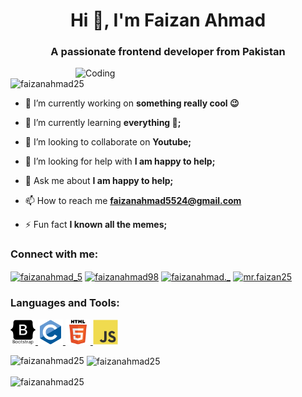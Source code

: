 <h1 align="center">Hi 👋, I'm Faizan Ahmad</h1>
<h3 align="center">A passionate frontend developer from Pakistan</h3>
<img align="right" alt="Coding" width="400" src="https://cdn.dribbble.com/users/1162077/screenshots/3848914/media/320984a9ca58b3c73274c9259ecf6de8.gif">

<p align="left"> <img src="https://komarev.com/ghpvc/?username=faizanahmad25&label=Profile%20views&color=0e75b6&style=flat" alt="faizanahmad25" /> </p>

- 🔭 I’m currently working on **something really cool 😉**

- 🌱 I’m currently learning **everything 🤣;**

- 👯 I’m looking to collaborate on **Youtube;**

- 🤝 I’m looking for help with **I am happy to help;**

- 💬 Ask me about **I am happy to help;**

- 📫 How to reach me **faizanahmad5524@gmail.com**

- ⚡ Fun fact **I known all the memes;**

<h3 align="left">Connect with me:</h3>
<p align="left">
<a href="https://twitter.com/faizanahmad_5" target="blank"><img align="center" src="https://raw.githubusercontent.com/rahuldkjain/github-profile-readme-generator/master/src/images/icons/Social/twitter.svg" alt="faizanahmad_5" height="30" width="40" /></a>
<a href="https://linkedin.com/in/faizanahmad98" target="blank"><img align="center" src="https://raw.githubusercontent.com/rahuldkjain/github-profile-readme-generator/master/src/images/icons/Social/linked-in-alt.svg" alt="faizanahmad98" height="30" width="40" /></a>
<a href="https://instagram.com/faizanahmad._" target="blank"><img align="center" src="https://raw.githubusercontent.com/rahuldkjain/github-profile-readme-generator/master/src/images/icons/Social/instagram.svg" alt="faizanahmad._" height="30" width="40" /></a>
<a href="https://www.youtube.com/c/mr.faizan25" target="blank"><img align="center" src="https://raw.githubusercontent.com/rahuldkjain/github-profile-readme-generator/master/src/images/icons/Social/youtube.svg" alt="mr.faizan25" height="30" width="40" /></a>
</p>

<h3 align="left">Languages and Tools:</h3>
<p align="left"> <a href="https://getbootstrap.com" target="_blank" rel="noreferrer"> <img src="https://raw.githubusercontent.com/devicons/devicon/master/icons/bootstrap/bootstrap-plain-wordmark.svg" alt="bootstrap" width="40" height="40"/> </a> <a href="https://www.cprogramming.com/" target="_blank" rel="noreferrer"> <img src="https://raw.githubusercontent.com/devicons/devicon/master/icons/c/c-original.svg" alt="c" width="40" height="40"/> </a> <a href="https://www.w3.org/html/" target="_blank" rel="noreferrer"> <img src="https://raw.githubusercontent.com/devicons/devicon/master/icons/html5/html5-original-wordmark.svg" alt="html5" width="40" height="40"/> </a> <a href="https://developer.mozilla.org/en-US/docs/Web/JavaScript" target="_blank" rel="noreferrer"> <img src="https://raw.githubusercontent.com/devicons/devicon/master/icons/javascript/javascript-original.svg" alt="javascript" width="40" height="40"/> </a> </p>

<p><img align="left" src="https://github-readme-stats.vercel.app/api/top-langs?username=faizanahmad25&show_icons=true&locale=en&layout=compact" alt="faizanahmad25" /></p>

<p>&nbsp;<img align="center" src="https://github-readme-stats.vercel.app/api?username=faizanahmad25&show_icons=true&locale=en" alt="faizanahmad25" /></p>

<p><img align="center" src="https://github-readme-streak-stats.herokuapp.com/?user=faizanahmad25&" alt="faizanahmad25" /></p>
